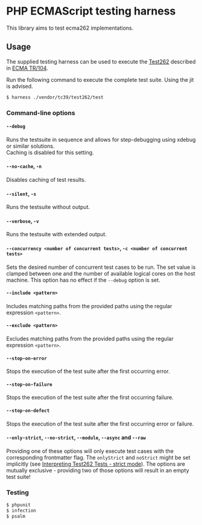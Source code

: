 # PHP ECMAScript testing harness

This library aims to test ecma262 implementations.

## Usage

The supplied testing harness can be used to execute the [Test262](https://github.com/tc39/test262) described in [ECMA TR/104](http://ecma-international.org/publications/techreports/E-TR-104.htm).

Run the following command to execute the complete test suite. Using the jit is advised.
```bash
$ harness ./vendor/tc39/test262/test
```

### Command-line options

#### `--debug`
Runs the testsuite in sequence and allows for step-debugging using xdebug or similar solutions.  
Caching is disabled for this setting.

#### `--no-cache`, `-n`
Disables caching of test results.

#### `--silent`, `-s`
Runs the testsuite without output.

#### `--verbose`, `-v`
Runs the testsuite with extended output.

#### `--concurrency <number of concurrent tests>`, `-c <number of concurrent tests>`
Sets the desired number of concurrent test cases to be run. The set value is clamped between one and the number of available logical cores on the host machine. 
This option has no effect if the `--debug` option is set.

#### `--include <pattern>`
Includes matching paths from the provided paths using the regular expression `<pattern>`.

#### `--exclude <pattern>`
Excludes matching paths from the provided paths using the regular expression `<pattern>`.

#### `--stop-on-error`
Stops the execution of the test suite after the first occurring error.

#### `--stop-on-failure`
Stops the execution of the test suite after the first occurring failure.

#### `--stop-on-defect`
Stops the execution of the test suite after the first occurring error or failure.

#### `--only-strict`, `--no-strict`, `--module`, `--async` and `--raw`
Providing one of these options will only execute test cases with the corresponding frontmatter flag. The `onlyStrict` and `noStrict` might be set implicitly (see [Interpreting Test262 Tests - strict mode](https://github.com/tc39/test262/blob/main/INTERPRETING.md#strict-mode)).
The options are mutually exclusive - providing two of those options will result in an empty test suite!

### Testing

```bash
$ phpunit
$ infection
$ psalm 
```
